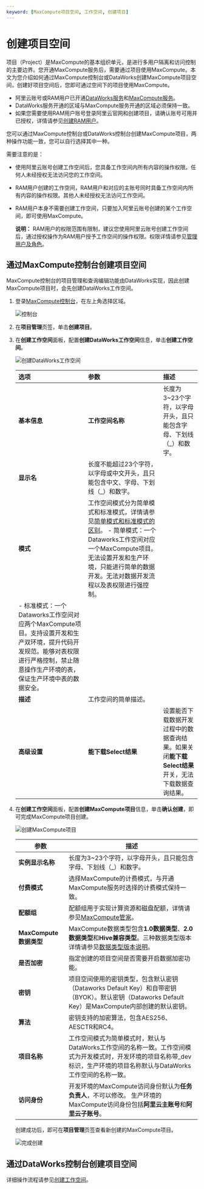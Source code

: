 ```yaml
---
keyword: [MaxCompute项目空间, 工作空间, 创建项目]
---
```


# 创建项目空间

项目（Project）是MaxCompute的基本组织单元，是进行多用户隔离和访问控制的主要边界。您开通MaxCompute服务后，需要通过项目使用MaxCompute。本文为您介绍如何通过MaxCompute控制台或DataWorks创建MaxCompute项目空间，创建好项目空间后，您即可通过空间下的项目使用MaxCompute。

-   阿里云账号或RAM用户已开通[DataWorks服务](https://common-buy.aliyun.com/?commodityCode=dide_create_post#/buy)和[MaxCompute服务](/cn.zh-CN/准备工作/开通MaxCompute.md)。
-   DataWorks服务开通的区域与MaxCompute服务开通的区域必须保持一致。
-   如果您需要使用RAM用户账号登录阿里云官网和创建项目，请确认账号可用并已授权，详情请参见[创建RAM用户](/cn.zh-CN/准备工作/创建RAM用户.md)。

您可以通过MaxCompute控制台或DataWorks控制台创建MaxCompute项目，两种操作功能一致，您可以自行选择其中一种。

需要注意的是：

-   使用阿里云账号创建工作空间后，您具备工作空间内所有内容的操作权限。任何人未经授权无法访问您的工作空间。
-   RAM用户创建的工作空间，RAM用户和对应的主账号同时具备工作空间内所有内容的操作权限。其他人未经授权无法访问工作空间。
-   RAM用户本身不需要创建工作空间，只要加入阿里云账号创建的某个工作空间，即可使用MaxCompute。

    **说明：** RAM用户的权限范围有限制，建议您使用阿里云账号创建工作空间后，通过授权操作为RAM用户授予工作空间的操作权限。权限详情请参见[管理用户及角色](/cn.zh-CN/准备工作/管理用户及角色.md)。


## 通过MaxCompute控制台创建项目空间

MaxCompute控制台的项目管理和查询编辑功能由DataWorks实现，因此创建MaxCompute项目时，会先创建DataWorks工作空间。

1.  登录[MaxCompute控制台](https://workbench.data.aliyun.com/#/MCEngines)，在左上角选择区域。

    ![控制台](https://static-aliyun-doc.oss-cn-hangzhou.aliyuncs.com/assets/img/zh-CN/7186911061/p170727.png)

2.  在**项目管理**页签，单击**创建项目**。

3.  在**创建工作空间**面板，配置**创建DataWorks工作空间**信息，单击**创建工作空间**。

    ![创建DataWorks工作空间](https://static-aliyun-doc.oss-cn-hangzhou.aliyuncs.com/assets/img/zh-CN/5077911061/p170670.png)

    |选项|参数|描述|
    |:-|:-|:-|
    |**基本信息**|**工作空间名称**|长度为3~23个字符，以字母开头，且只能包含字母、下划线（\_）和数字。|
    |**显示名**|长度不能超过23个字符，以字母或中文开头，且只能包含中文、字母、下划线（\_）和数字。|
    |**模式**|工作空间模式分为简单模式和标准模式，详情请参见[简单模式和标准模式的区别]()。     -   简单模式：一个Dataworks工作空间对应一个MaxCompute项目。无法设置开发和生产环境，只能进行简单的数据开发。无法对数据开发流程以及表权限进行强控制。
    -   标准模式：一个Dataworks工作空间对应两个MaxCompute项目。支持设置开发和生产双环境，提升代码开发规范。能够对表权限进行严格控制，禁止随意操作生产环境的表，保证生产环境中表的数据安全。 |
    |**描述**|工作空间的简单描述。|
    |**高级设置**|**能下载Select结果**|设置能否下载数据开发过程中的数据查询结果。如果关闭**能下载Select结果**开关，无法下载数据查询结果。|

4.  在**创建工作空间**面板，配置**创建MaxCompute项目**信息，单击**确认创建**，即可完成MaxCompute项目创建。

    ![创建MaxCompute项目](https://static-aliyun-doc.oss-cn-hangzhou.aliyuncs.com/assets/img/zh-CN/0616593061/p170712.png)

    |参数|描述|
    |--|--|
    |**实例显示名称**|长度为3~23个字符，以字母开头，且只能包含字母、下划线（\_）和数字。|
    |**付费模式**|选择MaxCompute的计费模式，与开通MaxCompute服务时选择的计费模式保持一致。|
    |**配额组**|配额组用于实现计算资源和磁盘配额，详情请参见[MaxCompute管家](/cn.zh-CN/管理/资源和作业管理/MaxCompute管家.md)。|
    |**MaxCompute数据类型**|MaxCompute数据类型包含**1.0数据类型**、**2.0数据类型**和**Hive兼容类型**。三种数据类型版本详情请参见[数据类型版本说明](/cn.zh-CN/开发/数据类型/数据类型版本说明.md)。|
    |**是否加密**|指定创建的项目空间是否需要开启数据加密功能。|
    |**密钥**|项目空间使用的密钥类型，包含默认密钥（Dataworks Default Key）和自带密钥（BYOK）。默认密钥（Dataworks Default Key）是MaxCompute内部创建的默认密钥。|
    |**算法**|密钥支持的加密算法，包含AES256、AESCTR和RC4。|
    |**项目名称**|工作空间模式为简单模式时，默认与DataWorks工作空间的名称一致。工作空间模式为开发模式时，开发环境的项目名称带\_dev标识，生产环境的项目名称默认与DataWorks工作空间的名称一致。|
    |**访问身份**|开发环境的MaxCompute访问身份默认为**任务负责人**，不可以修改。 生产环境的MaxCompute访问身份包括**阿里云主账号**和**阿里云子账号**。 |

    创建成功后，即可在**项目管理**页签查看新创建的MaxCompute项目。

    ![完成创建](https://static-aliyun-doc.oss-cn-hangzhou.aliyuncs.com/assets/img/zh-CN/6748683061/p170739.png)


## 通过DataWorks控制台创建项目空间

详细操作流程请参见[创建工作空间]()。

